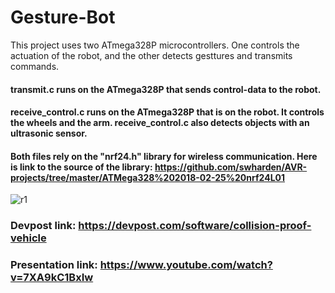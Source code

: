 # Gesture-Bot
This project uses two ATmega328P microcontrollers. One controls the actuation of the robot, and the other detects gesttures and transmits commands.

#### transmit.c runs on the ATmega328P that sends control-data to the robot.  
#### receive_control.c runs on the ATmega328P that is on the robot. It controls the wheels and the arm.  receive_control.c also detects objects with an ultrasonic sensor.

#### Both files rely on the "nrf24.h" library for wireless communication. Here is link to the source of the library: https://github.com/swharden/AVR-projects/tree/master/ATMega328%202018-02-25%20nrf24L01

![r1](https://user-images.githubusercontent.com/76756708/213895349-ca5b2ab2-6976-4b78-af26-893cebf7fab2.jpg)

### Devpost link: https://devpost.com/software/collision-proof-vehicle
### Presentation link: https://www.youtube.com/watch?v=7XA9kC1BxIw
